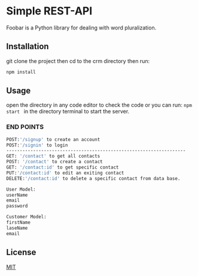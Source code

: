# Simple REST-API 

Foobar is a Python library for dealing with word pluralization.

## Installation

git clone the project then cd to the crm directory then run:

```bash
npm install
```

## Usage

open the directory in any code editor to check the code or you can run: ```npm start ``` in the directory terminal to start the server.

### END POINTS

```bash
POST:'/signup' to create an account
POST:'/signin' to login
-------------------------------------------------------------------
GET: '/contact' to get all contacts
POST: '/contact' to create a contact
GET: '/contact:id' to get specific contact
PUT:'/contact:id' to edit an exiting contact
DELETE:'/contact:id' to delete a specific contact from data base.

```
```bash
User Model: 
userName
email
password
```
```bash
Customer Model:
firstName
laseName
email
```

## License
[MIT](https://choosealicense.com/licenses/mit/)